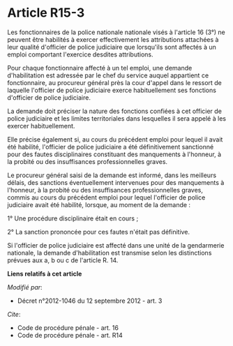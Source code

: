 # Article R15-3

Les fonctionnaires de la police nationale nationale visés à l'article 16 (3°) ne peuvent être habilités à exercer
effectivement les attributions attachées à leur qualité d'officier de police judiciaire que lorsqu'ils sont affectés à un
emploi comportant l'exercice desdites attributions. 

Pour chaque fonctionnaire affecté à un tel emploi, une demande d'habilitation est adressée par le chef du service auquel
appartient ce fonctionnaire, au procureur général près la cour d'appel dans le ressort de laquelle l'officier de police
judiciaire exerce habituellement ses fonctions d'officier de police judiciaire. 

La demande doit préciser la nature des fonctions confiées à cet officier de police judiciaire et les limites territoriales
dans lesquelles il sera appelé à les exercer habituellement. 

Elle précise également si, au cours du précédent emploi pour lequel il avait été habilité, l'officier de police judiciaire a
été définitivement sanctionné pour des fautes disciplinaires constituant des manquements à l'honneur, à la probité ou des
insuffisances professionnelles graves. 

Le procureur général saisi de la demande est informé, dans les meilleurs délais, des sanctions éventuellement intervenues
pour des manquements à l'honneur, à la probité ou des insuffisances professionnelles graves, commis au cours du précédent
emploi pour lequel l'officier de police judiciaire avait été habilité, lorsque, au moment de la demande : 

1° Une procédure disciplinaire était en cours ; 

2° La sanction prononcée pour ces fautes n'était pas définitive. 

Si l'officier de police judiciaire est affecté dans une unité de la gendarmerie nationale, la demande d'habilitation est
transmise selon les distinctions prévues aux a, b ou c de l'article R. 14.

**Liens relatifs à cet article**

_Modifié par_:

  - Décret n°2012-1046 du 12 septembre 2012 - art. 3

_Cite_:

  - Code de procédure pénale - art. 16
  - Code de procédure pénale - art. R14
